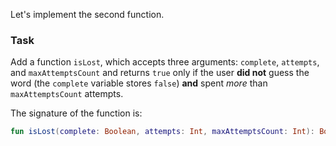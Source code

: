 Let's implement the second function.

### Task

Add a function `isLost`, which accepts three arguments: `complete`, `attempts`, and `maxAttemptsCount`
and returns `true` only if the user **did not** guess the word (the `complete` variable stores `false`) **and** spent _more_ than `maxAttemptsCount` attempts.

<div class="hint" title="Click me to see the signature of the isLost function">

The signature of the function is:
```kotlin
fun isLost(complete: Boolean, attempts: Int, maxAttemptsCount: Int): Boolean
```
</div>
